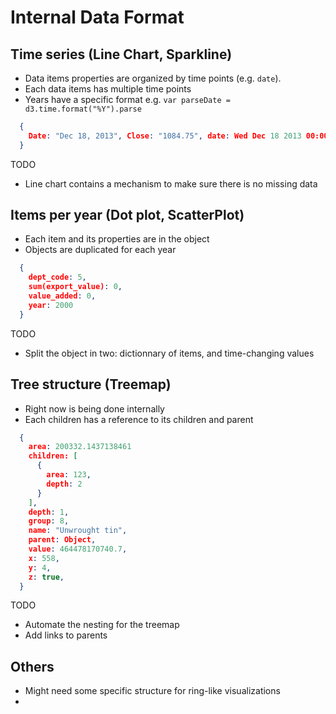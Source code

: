 # Internal Data Format


## Time series (Line Chart, Sparkline)

* Data items properties are organized by time points (e.g. `date`).
* Each data items has multiple time points
* Years have a specific format e.g. `var parseDate = d3.time.format("%Y").parse`


```json
  {
    Date: "Dec 18, 2013", Close: "1084.75", date: Wed Dec 18 2013 00:00:00 GMT-0500 (EST), close: 1084.75
  }
```

TODO
* Line chart contains a mechanism to make sure there is no missing data


## Items per year (Dot plot, ScatterPlot)

* Each item and its properties are in the object
* Objects are duplicated for each year

```json
  {
    dept_code: 5,
    sum(export_value): 0,
    value_added: 0,
    year: 2000
  }
```

TODO
* Split the object in two: dictionnary of items, and time-changing values

## Tree structure (Treemap)

* Right now is being done internally
* Each children has a reference to its children and parent

```json
  {
    area: 200332.1437138461
    children: [
      {
        area: 123,
        depth: 2
      }
    ],
    depth: 1,
    group: 8,
    name: "Unwrought tin",
    parent: Object,
    value: 464478170740.7,
    x: 558,
    y: 4,
    z: true,
  }
```

TODO
* Automate the nesting for the treemap
* Add links to parents

## Others

* Might need some specific structure for ring-like visualizations
* 
